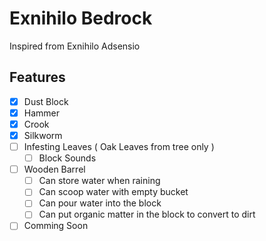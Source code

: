 # Exnihilo Bedrock
Inspired from Exnihilo Adsensio

## Features
- [x] Dust Block
- [x] Hammer
- [x] Crook
- [x] Silkworm
- [ ] Infesting Leaves ( Oak Leaves from tree only )
	- [ ] Block Sounds
- [ ] Wooden Barrel
	- [ ] Can store water when raining
	- [ ] Can scoop water with empty bucket
	- [ ] Can pour water into the block
	- [ ] Can put organic matter in the block to convert to dirt
- [ ] Comming Soon